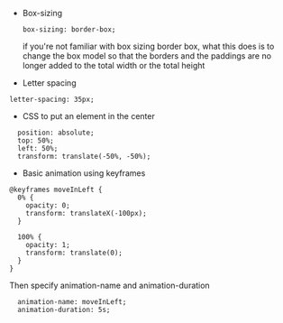 - Box-sizing

  `box-sizing: border-box;`

  if you're not familiar with box sizing border box, what this does is to change the box model so that the borders and the paddings are no longer added to the total width or the total height

- Letter spacing

`letter-spacing: 35px;`

- CSS to put an element in the center

```
  position: absolute;
  top: 50%;
  left: 50%;
  transform: translate(-50%, -50%);
```

- Basic animation using keyframes

```
@keyframes moveInLeft {
  0% {
    opacity: 0;
    transform: translateX(-100px);
  }

  100% {
    opacity: 1;
    transform: translate(0);
  }
}
```

Then specify animation-name and animation-duration

```
  animation-name: moveInLeft;
  animation-duration: 5s;

```
